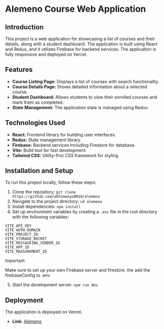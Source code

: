 # Alemeno Course Web Application

## Introduction
This project is a web application for showcasing a list of courses and their details, along with a student dashboard. The application is built using React and Redux, and it utilizes Firebase for backend services. The application is fully responsive and deployed on Vercel.

## Features
- **Course Listing Page:** Displays a list of courses with search functionality.
- **Course Details Page:** Shows detailed information about a selected course.
- **Student Dashboard:** Allows students to view their enrolled courses and mark them as completed.
- **State Management:** The application state is managed using Redux.

## Technologies Used
- **React:** Frontend library for building user interfaces.
- **Redux:** State management library.
- **Firebase:** Backend services including Firestore for database.
- **Vite:** Build tool for fast development.
- **Tailwind CSS:** Utility-first CSS framework for styling.

## Installation and Setup
To run this project locally, follow these steps:

1. Clone the repository: `git clone https://github.com/abhimanyu0018/alemeno`
2. Navigate to the project directory: `cd alemeno`
3. Install dependencies: `npm install`
4. Set up environment variables by creating a `.env` file in the root directory with the following variables:
  ```
VITE_API_KEY
VITE_AUTH_DOMAIN 
VITE_PROJECT_ID 
VITE_STORAGE_BUCKET
VITE_MESSAGEING_SENDER_ID 
VITE_APP_ID
VITE_MEASUREMENT_ID
   ```
> [!IMPORTANT]  
> Make sure to set up your own Firebase server and firestore. 
> the add the firebaseConfig to .env

5. Start the development server: `npm run dev`


## Deployment

The application is deployed on Vercel.
-  **Link:** [Alemeno](https://alemeno-omega.vercel.app/)

